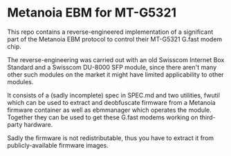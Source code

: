 # Metanoia EBM for MT-G5321

This repo contains a reverse-engineered implementation of a significant part of the Metanoia EBM protocol to control their MT-G5321 G.fast modem chip.

The reverse-engineering was carried out with an old Swisscom Internet Box Standard and a Swisscom DU-8000 SFP module, since there aren't many other such modules on the market it might have limited applicability to other modules.

It consists of a (sadly incomplete) spec in SPEC.md and two utilities, fwutil which can be used to extract and deobfuscate firmware from a Metanoia firmware container as well as ebmmanager which operates the module. Together they can be used to get these G.fast modems working on third-party hardware.

Sadly the firmware is not redistributable, thus you have to extract it from publicly-available firmware images.